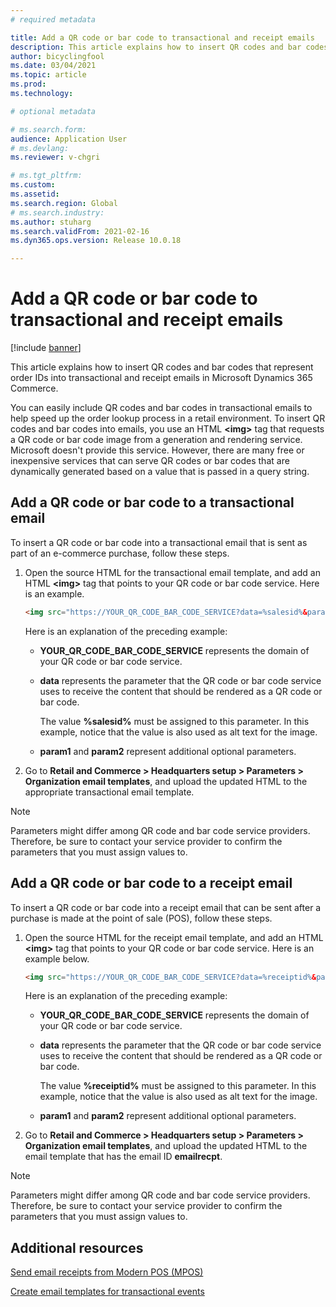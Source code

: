 ```yaml
---
# required metadata

title: Add a QR code or bar code to transactional and receipt emails
description: This article explains how to insert QR codes and bar codes that represent order IDs into transactional and receipt emails in Microsoft Dynamics 365 Commerce.
author: bicyclingfool
ms.date: 03/04/2021
ms.topic: article
ms.prod: 
ms.technology: 

# optional metadata

# ms.search.form: 
audience: Application User
# ms.devlang: 
ms.reviewer: v-chgri

# ms.tgt_pltfrm: 
ms.custom: 
ms.assetid: 
ms.search.region: Global
# ms.search.industry: 
ms.author: stuharg
ms.search.validFrom: 2021-02-16
ms.dyn365.ops.version: Release 10.0.18

---
```


# Add a QR code or bar code to transactional and receipt emails

[!include [banner](includes/banner.md)]

This article explains how to insert QR codes and bar codes that represent order IDs into transactional and receipt emails in Microsoft Dynamics 365 Commerce.

You can easily include QR codes and bar codes in transactional emails to help speed up the order lookup process in a retail environment. To insert QR codes and bar codes into emails, you use an HTML **\<img\>** tag that requests a QR code or bar code image from a generation and rendering service. Microsoft doesn't provide this service. However, there are many free or inexpensive services that can serve QR codes or bar codes that are dynamically generated based on a value that is passed in a query string.

## Add a QR code or bar code to a transactional email

To insert a QR code or bar code into a transactional email that is sent as part of an e-commerce purchase, follow these steps.

1. Open the source HTML for the transactional email template, and add an HTML **\<img\>** tag that points to your QR code or bar code service. Here is an example.

    ```HTML
    <img src="https://YOUR_QR_CODE_BAR_CODE_SERVICE?data=%salesid%&param1=value1&param2=value2" alt="%salesid%" />
    ```

    Here is an explanation of the preceding example:

    - **YOUR\_QR\_CODE\_BAR\_CODE\_SERVICE** represents the domain of your QR code or bar code service.
    - **data** represents the parameter that the QR code or bar code service uses to receive the content that should be rendered as a QR code or bar code.

        The value **%salesid%** must be assigned to this parameter. In this example, notice that the value is also used as alt text for the image.

    - **param1** and **param2** represent additional optional parameters.

1. Go to **Retail and Commerce \> Headquarters setup \> Parameters \> Organization email templates**, and upload the updated HTML to the appropriate transactional email template.

> [!NOTE]
> Parameters might differ among QR code and bar code service providers. Therefore, be sure to contact your service provider to confirm the parameters that you must assign values to.

## Add a QR code or bar code to a receipt email 

To insert a QR code or bar code into a receipt email that can be sent after a purchase is made at the point of sale (POS), follow these steps.

1. Open the source HTML for the receipt email template, and add an HTML **\<img\>** tag that points to your QR code or bar code service. Here is an example below.

    ```HTML
    <img src="https://YOUR_QR_CODE_BAR_CODE_SERVICE?data=%receiptid%&param1=value1&param2=value2" alt="%receiptid%" />
    ```

    Here is an explanation of the preceding example:

    - **YOUR\_QR\_CODE\_BAR\_CODE\_SERVICE** represents the domain of your QR code or bar code service.
    - **data** represents the parameter that the QR code or bar code service uses to receive the content that should be rendered as a QR code or bar code.

        The value **%receiptid%** must be assigned to this parameter. In this example, notice that the value is also used as alt text for the image.

    - **param1** and **param2** represent additional optional parameters.

1. Go to **Retail and Commerce \> Headquarters setup \> Parameters \> Organization email templates**, and upload the updated HTML to the email template that has the email ID **emailrecpt**.

> [!NOTE]
> Parameters might differ among QR code and bar code service providers. Therefore, be sure to contact your service provider to confirm the parameters that you must assign values to.

## Additional resources

[Send email receipts from Modern POS (MPOS)](email-receipts.md)

[Create email templates for transactional events](email-templates-transactions.md)
